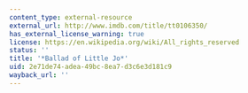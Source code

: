 ```yaml
---
content_type: external-resource
external_url: http://www.imdb.com/title/tt0106350/
has_external_license_warning: true
license: https://en.wikipedia.org/wiki/All_rights_reserved
status: ''
title: '*Ballad of Little Jo*'
uid: 2e71de74-adea-49bc-8ea7-d3c6e3d181c9
wayback_url: ''
---
```

